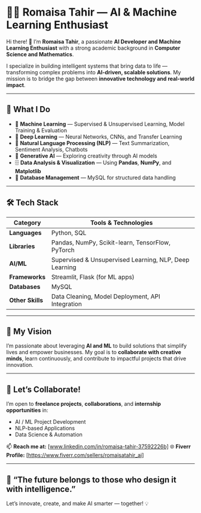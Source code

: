 
# 👩‍💻 Romaisa Tahir — AI & Machine Learning Enthusiast

Hi there! 👋 I’m **Romaisa Tahir**, a passionate **AI Developer and Machine Learning Enthusiast** with a strong academic background in **Computer Science and Mathematics**.

I specialize in building intelligent systems that bring data to life — transforming complex problems into **AI-driven, scalable solutions**. My mission is to bridge the gap between **innovative technology and real-world impact**.

---

## 🧠 What I Do

* 🤖 **Machine Learning** — Supervised & Unsupervised Learning, Model Training & Evaluation
* 🧩 **Deep Learning** — Neural Networks, CNNs, and Transfer Learning
* 💬 **Natural Language Processing (NLP)** — Text Summarization, Sentiment Analysis, Chatbots
* 🎨 **Generative AI** — Exploring creativity through AI models
* 🗄️ **Data Analysis & Visualization** — Using **Pandas**, **NumPy**, and **Matplotlib**
* 🧰 **Database Management** — MySQL for structured data handling

---

## 🛠️ Tech Stack

| Category         | Tools & Technologies                                   |
| ---------------- | ------------------------------------------------------ |
| **Languages**    | Python, SQL                                            |
| **Libraries**    | Pandas, NumPy, Scikit-learn, TensorFlow, PyTorch       |
| **AI/ML**        | Supervised & Unsupervised Learning, NLP, Deep Learning |
| **Frameworks**   | Streamlit, Flask (for ML apps)                         |
| **Databases**    | MySQL                                                  |
| **Other Skills** | Data Cleaning, Model Deployment, API Integration       |

---

## 🚀 My Vision

I’m passionate about leveraging **AI and ML** to build solutions that simplify lives and empower businesses.
My goal is to **collaborate with creative minds**, learn continuously, and contribute to impactful projects that drive innovation.

---

## 🤝 Let’s Collaborate!

I’m open to **freelance projects**, **collaborations**, and **internship opportunities** in:

* AI / ML Project Development
* NLP-based Applications
* Data Science & Automation

📫 **Reach me at:** [www.linkedin.com/in/romaisa-tahir-37592226b]
🌐 **Fiverr Profile:** [https://www.fiverr.com/sellers/romaisatahir_ai]

---

## 🌟 “The future belongs to those who design it with intelligence.”

Let’s innovate, create, and make AI smarter — together! 💡
